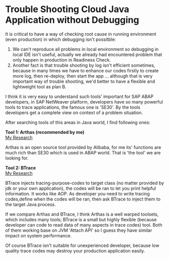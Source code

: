 # Trouble Shooting Cloud Java Application without Debugging

It is critical to have a way of checking root cause in running environment (even production) in which debugging isn't possitble: 
1. We can't reproduce all problems in local environment so debugging in local IDE isn't useful, actually we already had encountered problem that only happen in production in Readiness Check. 
2. Another fact is that trouble shooting by log isn't efficient sometimes, because in many times we have to enhance our codes firstly to create more log, then re-deploy, then start the app ... although that is very important way of trouble shooting, we'd better to have a flexible and lightweight tool as plan B.  

I think it is very easy to understand such tools' important for SAP ABAP developers, in SAP NetWeaver platform, developers have so many powerful tools to trace applications, the famous one is 'SE30'. By the tools developers get a complete view on context of a problem situation. 

After searching tools of this areas in Java world, I find following ones:

**Tool 1: Arthas (recommended by me)**  
[My Research](Arthas.md)

Arthas is an open source tool provided by Alibaba, for me its' functions are much rich than SE30 which is used in ABAP world. That is 'the tool' we are looking for.

**Tool 2: BTrace**  
[My Research](BTrace.md)  

BTrace injects tracing-purpose-codes to target class (no matter provided by jdk or your own application), the codes will be ran to let you print helpful information. It works like AOP. As developer you need to write tracing codes,define when the codes will be ran, then ask BTrace to inject them to the target Java process.  

If we compare Arthas and BTrace, I think Arthas is a well warped toolsets, which includes many tools; BTrace is a small but highly flexible (because developer can code to read data of many aspects in trace codes) tool. Both of them working base on JVM 'Attach API' so I guess they have similar impact on system performance. 

Of course BTrace isn't suitable for unexperienced developer, because low quality trace codes may destroy your production application easily.